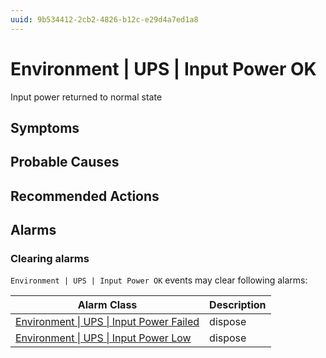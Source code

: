 ```yaml
---
uuid: 9b534412-2cb2-4826-b12c-e29d4a7ed1a8
---
```

# Environment | UPS | Input Power OK

Input power returned to normal state

## Symptoms

## Probable Causes

## Recommended Actions

## Alarms

### Clearing alarms

`Environment | UPS | Input Power OK` events may clear following alarms:

| Alarm Class                                                                                                        | Description |
| ------------------------------------------------------------------------------------------------------------------ | ----------- |
| [Environment \| UPS \| Input Power Failed](../../../alarm-classes-reference/environment/ups/input-power-failed.md) | dispose     |
| [Environment \| UPS \| Input Power Low](../../../alarm-classes-reference/environment/ups/input-power-low.md)       | dispose     |
